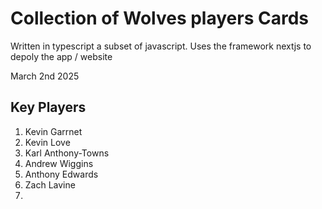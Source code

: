 # Collection of Wolves players Cards 

Written in typescript a subset of javascript.
Uses the framework nextjs to depoly the app / website

March 2nd 2025 

## Key Players
 1. Kevin Garrnet
 2. Kevin Love
 3. Karl Anthony-Towns
 4. Andrew Wiggins
 5. Anthony Edwards
 6. Zach Lavine
 7. 